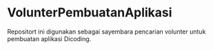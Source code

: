# VolunterPembuatanAplikasi
Repositort ini digunakan sebagai sayembara pencarian volunter untuk pembuatan aplikasi Dicoding.
